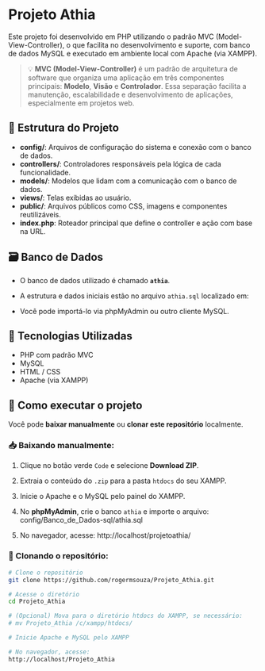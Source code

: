 # Projeto Athia

Este projeto foi desenvolvido em PHP utilizando o padrão MVC (Model-View-Controller), o que facilita no desenvolvimento e suporte, com banco de dados MySQL e executado em ambiente local com Apache (via XAMPP).

> 💡 **MVC (Model-View-Controller)** é um padrão de arquitetura de software que organiza uma aplicação em três componentes principais: **Modelo**, **Visão** e **Controlador**. Essa separação facilita a manutenção, escalabilidade e desenvolvimento de aplicações, especialmente em projetos web.

## 📁 Estrutura do Projeto

- **config/**: Arquivos de configuração do sistema e conexão com o banco de dados.
- **controllers/**: Controladores responsáveis pela lógica de cada funcionalidade.
- **models/**: Modelos que lidam com a comunicação com o banco de dados.
- **views/**: Telas exibidas ao usuário.
- **public/**: Arquivos públicos como CSS, imagens e componentes reutilizáveis.
- **index.php**: Roteador principal que define o controller e ação com base na URL.

## 🗃️ Banco de Dados

- O banco de dados utilizado é chamado **`athia`**.
- A estrutura e dados iniciais estão no arquivo `athia.sql` localizado em:
  

- Você pode importá-lo via phpMyAdmin ou outro cliente MySQL.

## 🧩 Tecnologias Utilizadas

- PHP com padrão MVC
- MySQL
- HTML / CSS
- Apache (via XAMPP)

## 🚀 Como executar o projeto

Você pode **baixar manualmente** ou **clonar este repositório** localmente.

### 📥 Baixando manualmente:

1. Clique no botão verde `Code` e selecione **Download ZIP**.
2. Extraia o conteúdo do `.zip` para a pasta `htdocs` do seu XAMPP.
3. Inicie o Apache e o MySQL pelo painel do XAMPP.
4. No **phpMyAdmin**, crie o banco `athia` e importe o arquivo:
config/Banco_de_Dados-sql/athia.sql

5. No navegador, acesse:
http://localhost/projetoathia/


### 🔁 Clonando o repositório:

```bash
# Clone o repositório
git clone https://github.com/rogermsouza/Projeto_Athia.git

# Acesse o diretório
cd Projeto_Athia

# (Opcional) Mova para o diretório htdocs do XAMPP, se necessário:
# mv Projeto_Athia /c/xampp/htdocs/

# Inicie Apache e MySQL pelo XAMPP

# No navegador, acesse:
http://localhost/Projeto_Athia

